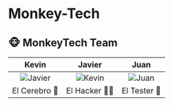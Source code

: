 # Monkey-Tech
## 🐵 MonkeyTech Team

| Kevin | Javier | Juan |
|:-----:|:------:|:----:|
| ![Javier](https://us.123rf.com/450wm/stockee/stockee2308/stockee230823933/211491171-the-monkey-dressed-in-a-vibrant-and-stylish-suit-poses-for-a-fashion-photo-shoot-against-a-grey.jpg) | ![Kevin](https://image.cdn2.seaart.me/2023-11-18/23020179134934021/ed4e0e2269598d9f9b358f0fc2c9b3265285bdf8_high.webp) | ![Juan](https://encrypted-tbn0.gstatic.com/images?q=tbn:ANd9GcRoOd8IQzPUZ5pipgv9s8iEmWpxGCBky4S0VTbTypZMmQeaMv8zjtXhuMMc8XZ_GtDFMS0&usqp=CAU) |
| El Cerebro 🧠 | El Hacker 👨‍💻 | El Tester 🧪 |
